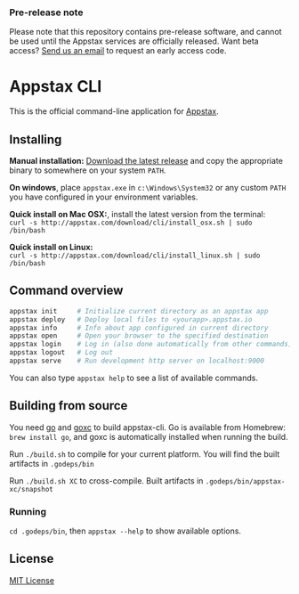 

### Pre-release note

Please note that this repository contains pre-release software, and cannot be used until the Appstax services are officially released. Want beta access? [Send us an email](ea@appstax.com) to request an early access code.


Appstax CLI 
===========

This is the official command-line application for [Appstax](http://appstax.com).


Installing
----------

**Manual installation:** [Download the latest release](https://github.com/appstax/appstax-cli/releases/latest) and copy the appropriate binary to somewhere on your system `PATH`. 

**On windows**, place `appstax.exe` in `c:\Windows\System32` or any custom `PATH` you have configured in your environment variables.

**Quick install on Mac OSX:**, install the latest version from the terminal:  
`curl -s http://appstax.com/download/cli/install_osx.sh | sudo /bin/bash`

**Quick install on Linux:**  
`curl -s http://appstax.com/download/cli/install_linux.sh | sudo /bin/bash`


Command overview
----------------

```bash
appstax init     # Initialize current directory as an appstax app
appstax deploy   # Deploy local files to <yourapp>.appstax.io
appstax info     # Info about app configured in current directory
appstax open     # Open your browser to the specified destination
appstax login    # Log in (also done automatically from other commands)
appstax logout   # Log out
appstax serve    # Run development http server on localhost:9000
```

You can also type `appstax help` to see a list of available commands.

Building from source
--------------------

You need [go](http://golang.org/) and [goxc](http://github.com/laher/goxc) to build appstax-cli. Go is available from Homebrew: `brew install go`, and goxc is automatically installed when running the build.

Run `./build.sh` to compile for your current platform. You will find the built artifacts in `.godeps/bin`

Run `./build.sh XC` to cross-compile. Built artifacts in `.godeps/bin/appstax-xc/snapshot`

### Running

`cd .godeps/bin`, then `appstax --help` to show available options.


License
-------

[MIT License](LICENSE)



